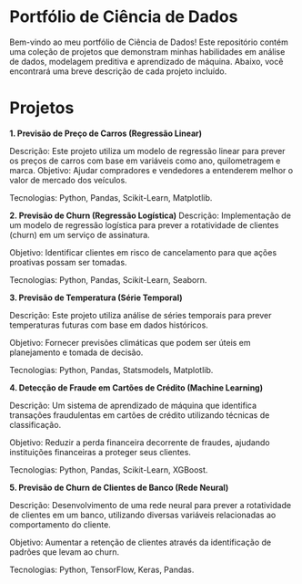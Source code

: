 # Portfólio de Ciência de Dados
Bem-vindo ao meu portfólio de Ciência de Dados! Este repositório contém uma coleção de projetos que demonstram minhas habilidades em análise de dados, modelagem preditiva e aprendizado de máquina. Abaixo, você encontrará uma breve descrição de cada projeto incluído.

# Projetos
**1. Previsão de Preço de Carros (Regressão Linear)**

Descrição: Este projeto utiliza um modelo de regressão linear para prever os preços de carros com base em variáveis como ano, quilometragem e marca.
Objetivo: Ajudar compradores e vendedores a entenderem melhor o valor de mercado dos veículos.

Tecnologias: Python, Pandas, Scikit-Learn, Matplotlib.


**2. Previsão de Churn (Regressão Logística)**
Descrição: Implementação de um modelo de regressão logística para prever a rotatividade de clientes (churn) em um serviço de assinatura.

Objetivo: Identificar clientes em risco de cancelamento para que ações proativas possam ser tomadas.

Tecnologias: Python, Pandas, Scikit-Learn, Seaborn.


**3. Previsão de Temperatura (Série Temporal)**

Descrição: Este projeto utiliza análise de séries temporais para prever temperaturas futuras com base em dados históricos.

Objetivo: Fornecer previsões climáticas que podem ser úteis em planejamento e tomada de decisão.

Tecnologias: Python, Pandas, Statsmodels, Matplotlib.


**4. Detecção de Fraude em Cartões de Crédito (Machine Learning)**

Descrição: Um sistema de aprendizado de máquina que identifica transações fraudulentas em cartões de crédito utilizando técnicas de classificação.

Objetivo: Reduzir a perda financeira decorrente de fraudes, ajudando instituições financeiras a proteger seus clientes.

Tecnologias: Python, Pandas, Scikit-Learn, XGBoost.


**5. Previsão de Churn de Clientes de Banco (Rede Neural)**

Descrição: Desenvolvimento de uma rede neural para prever a rotatividade de clientes em um banco, utilizando diversas variáveis relacionadas ao comportamento do cliente.

Objetivo: Aumentar a retenção de clientes através da identificação de padrões que levam ao churn.

Tecnologias: Python, TensorFlow, Keras, Pandas.
